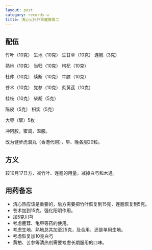 ```yaml
---
layout: post
category: records-a
title: 清心火补肝肾健脾胃二
---
```


## 配伍 ##

竹叶（10克） 生地（10克） 生甘草（10克） 连翘（3克）

熟地（10克） 当归（10克） 枸杞（10克）

杜仲（10克） 续断（10克） 牛膝（10克）

苍术（10克） 党参（10克） 炙黄芪（10克）

桂枝（10克） 柴胡（5克） 

陈皮（5克） 枳实（5克）

大枣（擘）5枚

冲阿胶，蜜调，温服。

改为健步虎潜丸（香港代购），早、晚各服20粒。

## 方义 ##

较10月17日方，减竹叶、连翘的用量，减掉白芍和木通。

## 用药备忘 ##

- 清心热应该是重要的，后方需要把竹叶恢复到15克，连翘恢复到5克。
- 苍术加到15克，强化阳明作用。
- 加5克川芎
- 考虑鹿茸、龟甲等药的使用。
- 考虑生地、熟地总共加至25克，及合用，还是单用生地。
- 考虑恢复加10克白芍
- 黄柏、苦参等清热剂需要考虑长期服用的口味。

